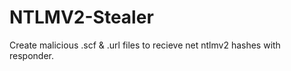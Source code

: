 # NTLMV2-Stealer
Create malicious .scf &amp; .url files to recieve net ntlmv2 hashes with responder.

